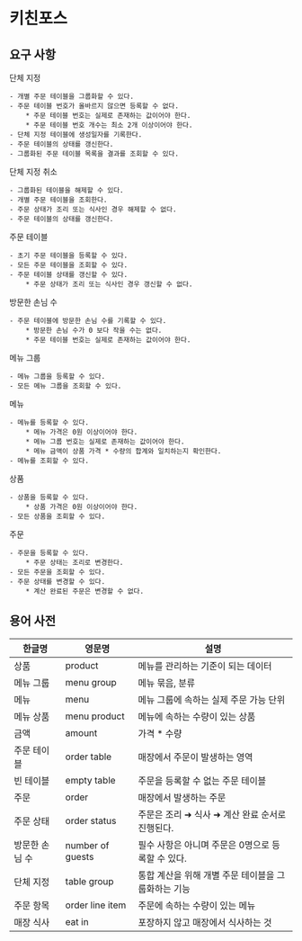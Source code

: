 # 키친포스

## 요구 사항

단체 지정
```
- 개별 주문 테이블을 그룹화할 수 있다. 
- 주문 테이블 번호가 올바르지 않으면 등록할 수 없다.
    * 주문 테이블 번호는 실제로 존재하는 값이어야 한다.
    * 주문 테이블 번호 개수는 최소 2개 이상이어야 한다.
- 단체 지정 테이블에 생성일자를 기록한다.
- 주문 테이블의 상태를 갱신한다.
- 그룹화된 주문 테이블 목록을 결과를 조회할 수 있다.
```

단체 지정 취소
```
- 그룹화된 테이블을 해제할 수 있다.
- 개별 주문 테이블을 조회한다.
- 주문 상태가 조리 또는 식사인 경우 해제할 수 없다.
- 주문 테이블의 상태를 갱신한다.
```

주문 테이블
```
- 초기 주문 테이블을 등록할 수 있다.
- 모든 주문 테이블을 조회할 수 있다.
- 주문 테이블 상태를 갱신할 수 있다.
    * 주문 상태가 조리 또는 식사인 경우 갱신할 수 없다.
```

방문한 손님 수 
```
- 주문 테이블에 방문한 손님 수를 기록할 수 있다.
    * 방문한 손님 수가 0 보다 작을 수는 없다.
    * 주문 테이블 번호는 실제로 존재하는 값이어야 한다.
```

메뉴 그룹
```
- 메뉴 그룹을 등록할 수 있다.
- 모든 메뉴 그룹을 조회할 수 있다.
```

메뉴
```
- 메뉴를 등록할 수 있다.
    * 메뉴 가격은 0원 이상이어야 한다.
    * 메뉴 그룹 번호는 실제로 존재하는 값이어야 한다.
    * 메뉴 금액이 상품 가격 * 수량의 합계와 일치하는지 확인한다.
- 메뉴를 조회할 수 있다.
```

상품
```
- 상품을 등록할 수 있다.
    * 상품 가격은 0원 이상이어야 한다.
- 모든 상품을 조회할 수 있다.
```

주문
```
- 주문을 등록할 수 있다.
    * 주문 상태는 조리로 변경한다.
- 모든 주문을 조회할 수 있다.
- 주문 상태를 변경할 수 있다.
    * 계산 완료된 주문은 변경할 수 없다.
```

## 용어 사전

| 한글명 | 영문명 | 설명 |
| --- | --- | --- |
| 상품 | product | 메뉴를 관리하는 기준이 되는 데이터 |
| 메뉴 그룹 | menu group | 메뉴 묶음, 분류 |
| 메뉴 | menu | 메뉴 그룹에 속하는 실제 주문 가능 단위 |
| 메뉴 상품 | menu product | 메뉴에 속하는 수량이 있는 상품 |
| 금액 | amount | 가격 * 수량 |
| 주문 테이블 | order table | 매장에서 주문이 발생하는 영역 |
| 빈 테이블 | empty table | 주문을 등록할 수 없는 주문 테이블 |
| 주문 | order | 매장에서 발생하는 주문 |
| 주문 상태 | order status | 주문은 조리 ➜ 식사 ➜ 계산 완료 순서로 진행된다. |
| 방문한 손님 수 | number of guests | 필수 사항은 아니며 주문은 0명으로 등록할 수 있다. |
| 단체 지정 | table group | 통합 계산을 위해 개별 주문 테이블을 그룹화하는 기능 |
| 주문 항목 | order line item | 주문에 속하는 수량이 있는 메뉴 |
| 매장 식사 | eat in | 포장하지 않고 매장에서 식사하는 것 |
